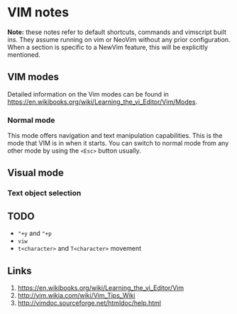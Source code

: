 # VIM notes

**Note:** these notes refer to default shortcuts, commands and vimscript built
ins. They assume running on vim or NeoVim without any prior configuration.
When a section is specific to a NewVim feature, this will be explicitly
mentioned.

## VIM modes

Detailed information on the Vim modes can be found in
https://en.wikibooks.org/wiki/Learning_the_vi_Editor/Vim/Modes.

### Normal mode

This mode offers navigation and text manipulation capabilities. This is the
mode that VIM is in when it starts. You can switch to normal mode from any
other mode by using the `<Esc>` button usually.

## Visual mode

### Text object selection

## TODO

* `"+y` and `"+p`
* `viw`
* `t<character>` and `T<character>` movement

## Links

1. https://en.wikibooks.org/wiki/Learning_the_vi_Editor/Vim
2. http://vim.wikia.com/wiki/Vim_Tips_Wiki
3. http://vimdoc.sourceforge.net/htmldoc/help.html
